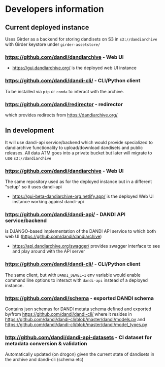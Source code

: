 # Developers information

## Current deployed instance

Uses Girder as a backend for storing dandisets on S3 in `s3://dandiarchive` with Girder keystore under `girder-assetstore/`

### https://github.com/dandi/dandiarchive - Web UI

- https://gui.dandiarchive.org/ is the deployed web UI instance 

### https://github.com/dandi/dandi-cli/ - CLI/Python client

To be installed via `pip` or `conda` to interact with the archive.

### https://github.com/dandi/redirector - redirector

which provides redirects from https://dandiarchive.org/


## In development

It will use dandi-api service/backend which would provide specialized to dandiarchive functionality to 
upload/download dandisets and public releases.  All data ATM goes into a private bucket but later will migrate to 
use `s3://dandiarchive`

### https://github.com/dandi/dandiarchive - Web UI

The same repository used as for the deployed instance but in a different "setup" so it uses dandi-api

- https://gui-beta-dandiarchive-org.netlify.app/ is the deployed Web UI instance working against dandi-api 

### https://github.com/dandi/dandi-api/ - DANDI API service/backend

is DJANGO-based implementation of the DANDI API service to which both web UI 
(https://github.com/dandi/dandiarchive)

- https://api.dandiarchive.org/swagger/ provides swagger interface to see and play around with the API server

### https://github.com/dandi/dandi-cli/ - CLI/Python client

The same client, but with `DANDI_DEVEL=1` env variable would enable command line options to interact with 
`dandi-api` instead of a deployed instance.

### https://github.com/dandi/schema - exported DANDI schema

Contains json schemas for DANDI metata schema defined and exported by/from https://github.com/dandi/dandi-cli/ where 
it resides in https://github.com/dandi/dandi-cli/blob/master/dandi/models.py and https://github.com/dandi/dandi-cli/blob/master/dandi/model_types.py


### http://github.com/dandi/dandi-api-datasets - CI dataset for metadata conversion & validation

Automatically updated (on drogon) given the current state of dandisets in the archive and dandi-cli (schema etc)